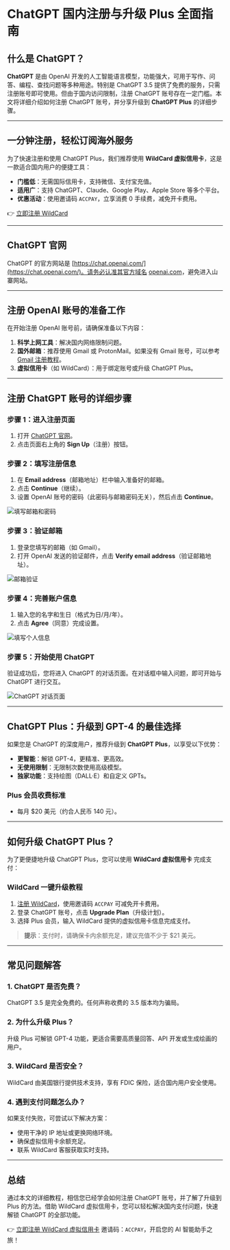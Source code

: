 # ChatGPT 国内注册与升级 Plus 全面指南

## 什么是 ChatGPT？

**ChatGPT** 是由 OpenAI 开发的人工智能语言模型，功能强大，可用于写作、问答、编程、查找问题等多种用途。特别是 ChatGPT 3.5 提供了免费的服务，只需注册账号即可使用。但由于国内访问限制，注册 ChatGPT 账号存在一定门槛。本文将详细介绍如何注册 ChatGPT 账号，并分享升级到 **ChatGPT Plus** 的详细步骤。

---

## 一分钟注册，轻松订阅海外服务

为了快速注册和使用 ChatGPT Plus，我们推荐使用 **WildCard 虚拟信用卡**，这是一款适合国内用户的便捷工具：

- **门槛低**：无需国际信用卡，支持微信、支付宝充值。
- **适用广**：支持 ChatGPT、Claude、Google Play、Apple Store 等多个平台。
- **优惠活动**：使用邀请码 `ACCPAY`，立享消费 0 手续费，减免开卡费用。

👉 [立即注册 WildCard](https://bit.ly/bewildcard)

---

## ChatGPT 官网

ChatGPT 的官方网站是 [https://chat.openai.com/](https://chat.openai.com/)。请务必认准其官方域名 [openai.com](https://openai.com/)，避免进入山寨网站。

---

## 注册 OpenAI 账号的准备工作

在开始注册 OpenAI 账号前，请确保准备以下内容：
1. **科学上网工具**：解决国内网络限制问题。
2. **国外邮箱**：推荐使用 Gmail 或 ProtonMail。如果没有 Gmail 账号，可以参考 [Gmail 注册教程](https://koalai.org/2024/03/01/gmail-sign-up/)。
3. **虚拟信用卡**（如 WildCard）：用于绑定账号或升级 ChatGPT Plus。

---

## 注册 ChatGPT 账号的详细步骤

### 步骤 1：进入注册页面

1. 打开 [ChatGPT 官网](https://chat.openai.com/)。
2. 点击页面右上角的 **Sign Up**（注册）按钮。

### 步骤 2：填写注册信息

1. 在 **Email address**（邮箱地址）栏中输入准备好的邮箱。
2. 点击 **Continue**（继续）。
3. 设置 OpenAI 账号的密码（此密码与邮箱密码无关），然后点击 **Continue**。

![填写邮箱和密码](https://koalai.org/images/2024-01-01-chatgpt-sign-up-new/image1.png)

### 步骤 3：验证邮箱

1. 登录您填写的邮箱（如 Gmail）。
2. 打开 OpenAI 发送的验证邮件，点击 **Verify email address**（验证邮箱地址）。

![邮箱验证](https://koalai.org/images/2024-01-01-chatgpt-sign-up-new/image-5.png)

### 步骤 4：完善账户信息

1. 输入您的名字和生日（格式为日/月/年）。
2. 点击 **Agree**（同意）完成设置。

![填写个人信息](https://koalai.org/images/2024-01-01-chatgpt-sign-up-new/image-6.png)

### 步骤 5：开始使用 ChatGPT

验证成功后，您将进入 ChatGPT 的对话页面。在对话框中输入问题，即可开始与 ChatGPT 进行交互。

![ChatGPT 对话页面](https://koalai.org/images/2024-01-01-chatgpt-sign-up-new/image-7.png)

---

## ChatGPT Plus：升级到 GPT-4 的最佳选择

如果您是 ChatGPT 的深度用户，推荐升级到 **ChatGPT Plus**，以享受以下优势：
- **更智能**：解锁 GPT-4，更精准、更高效。
- **无使用限制**：无限制次数使用高级模型。
- **独家功能**：支持绘图（DALL·E）和自定义 GPTs。

### Plus 会员收费标准
- 每月 $20 美元（约合人民币 140 元）。

---

## 如何升级 ChatGPT Plus？

为了更便捷地升级 ChatGPT Plus，您可以使用 **WildCard 虚拟信用卡** 完成支付：

### WildCard 一键升级教程

1. [注册 WildCard](https://bit.ly/bewildcard)，使用邀请码 `ACCPAY` 可减免开卡费用。
2. 登录 ChatGPT 账号，点击 **Upgrade Plan**（升级计划）。
3. 选择 Plus 会员，输入 WildCard 提供的虚拟信用卡信息完成支付。

> **提示**：支付时，请确保卡内余额充足，建议充值不少于 $21 美元。


---

## 常见问题解答

### 1. ChatGPT 是否免费？
ChatGPT 3.5 是完全免费的。任何声称收费的 3.5 版本均为骗局。

### 2. 为什么升级 Plus？
升级 Plus 可解锁 GPT-4 功能，更适合需要高质量回答、API 开发或生成绘画的用户。

### 3. WildCard 是否安全？
WildCard 由美国银行提供技术支持，享有 FDIC 保险，适合国内用户安全使用。

### 4. 遇到支付问题怎么办？
如果支付失败，可尝试以下解决方案：
- 使用干净的 IP 地址或更换网络环境。
- 确保虚拟信用卡余额充足。
- 联系 WildCard 客服获取实时支持。

---

## 总结

通过本文的详细教程，相信您已经学会如何注册 ChatGPT 账号，并了解了升级到 Plus 的方法。借助 WildCard 虚拟信用卡，您可以轻松解决国内支付问题，快速解锁 ChatGPT 的全部功能。

👉 [立即注册 WildCard 虚拟信用卡](https://bit.ly/bewildcard)   邀请码：`ACCPAY`，开启您的 AI 智能助手之旅！
